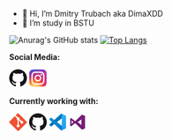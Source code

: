 - 👋 Hi, I’m Dmitry Trubach aka DimaXDD
- 🌱 I’m study in BSTU

![Anurag's GitHub stats](https://github-readme-stats.vercel.app/api?username=DimaXDD&show_icons=true&theme=radical)
[![Top Langs](https://github-readme-stats.vercel.app/api/top-langs/?username=DimaXDD&layout=compact)](https://github.com/DimaXDD)

**Social Media:**

[![GitHub](icons/github.png)](https://github.com/DimaXDD)
[![Instagram](icons/instagram.png)](https://www.instagram.com/dima_xdd_/)

**Currently working with:**

<a href="https://git-scm.com/" title="Git"><img src="icons/git.png" /></a>
<a href="https://github.com/" title="GitHub"><img src="icons/github.png" /></a>
<a href="https://code.visualstudio.com/" title="Visual Studio Code"><img src="icons/vscode.png" /></a>
<a href="https://code.visualstudio.com/" title="Visual Studio"><img src="icons/vs.jpg" /></a>
